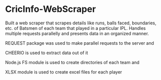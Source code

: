 # CricInfo-WebScraper
Built a web scraper that scrapes details like runs, balls faced, boundaries, etc. of Batsmen of each team that played in a particular IPL. Handles multiple requests parallelly and presents data in an organized manner. 

REQUEST package was used to make parallel requests to the server and

CHEERIO is used to extract data out of it

Node.js FS module is used to create directories of each team and

XLSX module is used to create excel files for each player
